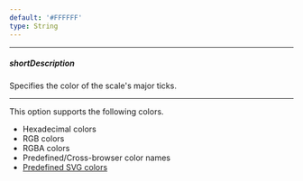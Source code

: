 ```yaml
---
default: '#FFFFFF'
type: String
---
```

---
##### shortDescription
Specifies the color of the scale's major ticks.

---
This option supports the following colors.

* Hexadecimal colors
* RGB colors
* RGBA colors
* Predefined/Cross-browser color names
* <a href="http://www.w3.org/TR/SVG/types.html#ColorKeywords">Predefined SVG colors</a>